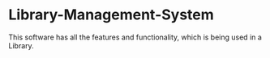 # Library-Management-System
This software has all the features and functionality, which is being used in a Library.
